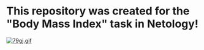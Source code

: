# This repository was created for the "Body Mass Index" task in Netology!  
[![79gj.gif](https://i.postimg.cc/hPMhK633/79gj.gif)](https://postimg.cc/fJtMK2sx)
